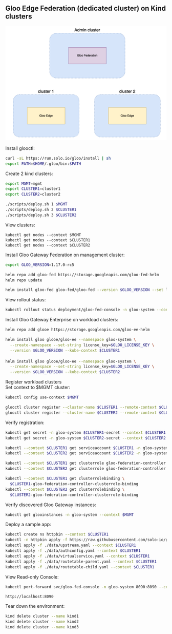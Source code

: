 ## Gloo Edge Federation (dedicated cluster) on Kind clusters

![GE Fed UI - DAC](./assets/GE_Fed_DAC.png)

Install glooctl:
```sh
curl -sL https://run.solo.io/gloo/install | sh
export PATH=$HOME/.gloo/bin:$PATH
```

Create 2 kind clusters:
```sh
export MGMT=mgmt
export CLUSTER1=cluster1
export CLUSTER2=cluster2
```
```sh
./scripts/deploy.sh 1 $MGMT
./scripts/deploy.sh 2 $CLUSTER1
./scripts/deploy.sh 3 $CLUSTER2
```
View clusters:
```
kubectl get nodes --context $MGMT
kubectl get nodes --context $CLUSTER1
kubectl get nodes --context $CLUSTER2
```

Install Gloo Gateway Federation on management cluster:
```sh
export GLOO_VERSION=1.17.0-rc5
```
```sh
helm repo add gloo-fed https://storage.googleapis.com/gloo-fed-helm
helm repo update
```
```sh
helm install gloo-fed gloo-fed/gloo-fed --version $GLOO_VERSION --set license_key=$GLOO_LICENSE_KEY -n gloo-system --create-namespace --kube-context $MGMT
```
View rollout status:
```sh
kubectl rollout status deployment/gloo-fed-console -n gloo-system --context $MGMT
```

Install Gloo Gateway Enterprise on workload clusters:
```sh
helm repo add glooe https://storage.googleapis.com/gloo-ee-helm
```
```sh
helm install gloo glooe/gloo-ee --namespace gloo-system \
  --create-namespace --set-string license_key=$GLOO_LICENSE_KEY \
  --version $GLOO_VERSION --kube-context $CLUSTER1

helm install gloo glooe/gloo-ee --namespace gloo-system \
  --create-namespace --set-string license_key=$GLOO_LICENSE_KEY \
  --version $GLOO_VERSION --kube-context $CLUSTER2
```

Register workload clusters    
Set context to $MGMT cluster:
```sh
kubectl config use-context $MGMT
```
```sh
glooctl cluster register --cluster-name $CLUSTER1 --remote-context $CLUSTER1 --local-cluster-domain-override host.docker.internal --federation-namespace gloo-system
glooctl cluster register --cluster-name $CLUSTER2 --remote-context $CLUSTER2 --local-cluster-domain-override host.docker.internal --federation-namespace gloo-system
```

Verify registration:
```sh
kubectl get secret -n gloo-system $CLUSTER1-secret --context $CLUSTER1
kubectl get secret -n gloo-system $CLUSTER2-secret --context $CLUSTER2
```
```sh
kubectl --context $CLUSTER1 get serviceaccount $CLUSTER1 -n gloo-system
kubectl --context $CLUSTER2 get serviceaccount $CLUSTER2 -n gloo-system
```
```sh
kubectl --context $CLUSTER1 get clusterrole gloo-federation-controller
kubectl --context $CLUSTER2 get clusterrole gloo-federation-controller
```
```sh
kubectl --context $CLUSTER1 get clusterrolebinding \
  $CLUSTER1-gloo-federation-controller-clusterrole-binding
kubectl --context $CLUSTER2 get clusterrolebinding \
  $CLUSTER2-gloo-federation-controller-clusterrole-binding
```
Verify discovered Gloo Gateway instances:
```sh
kubectl get glooinstances -n gloo-system --context $MGMT
```
    
Deploy a sample app:
```sh
kubectl create ns httpbin --context $CLUSTER1
kubectl -n httpbin apply -f https://raw.githubusercontent.com/solo-io/gloo-mesh-use-cases/main/policy-demo/httpbin.yaml --context $CLUSTER1
kubectl apply -f ./data/upstream.yaml --context $CLUSTER1
kubectl apply -f ./data/authconfig.yaml --context $CLUSTER1
kubectl apply -f ./data/virtualservice.yaml --context $CLUSTER1
kubectl apply -f ./data/routetable-parent.yaml --context $CLUSTER1
kubectl apply -f ./data/routetable-child.yaml --context $CLUSTER1
```
    
View Read-only Console:
```sh
kubectl port-forward svc/gloo-fed-console -n gloo-system 8090:8090 --context $MGMT
```
```
http://localhost:8090
```

Tear down the environment:
```sh
kind delete cluster --name kind1 
kind delete cluster --name kind2
kind delete cluster --name kind3
```